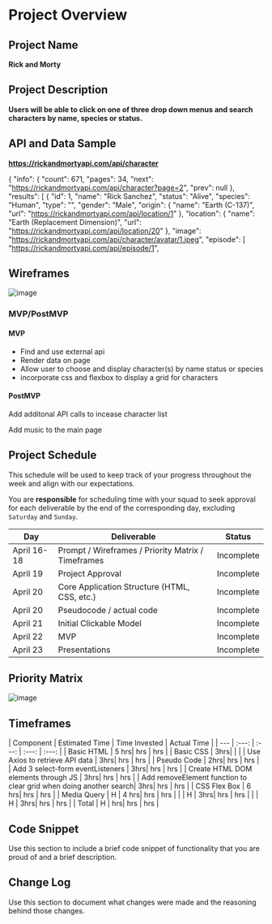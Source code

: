 # Project Overview

## Project Name

**Rick and Morty**



## Project Description

**Users will be able to click on one of three drop down menus and search characters by name, species or status.**



## API and Data Sample

**https://rickandmortyapi.com/api/character**

{
    "info": {
        "count": 671,
        "pages": 34,
        "next": "https://rickandmortyapi.com/api/character?page=2",
        "prev": null
    },
    "results": [
        {
            "id": 1,
            "name": "Rick Sanchez",
            "status": "Alive",
            "species": "Human",
            "type": "",
            "gender": "Male",
            "origin": {
                "name": "Earth (C-137)",
                "url": "https://rickandmortyapi.com/api/location/1"
            },
            "location": {
                "name": "Earth (Replacement Dimension)",
                "url": "https://rickandmortyapi.com/api/location/20"
            },
            "image": "https://rickandmortyapi.com/api/character/avatar/1.jpeg",
            "episode": [
                "https://rickandmortyapi.com/api/episode/1",



## Wireframes


![image](https://user-images.githubusercontent.com/82776561/115169038-edc56600-a08a-11eb-96e4-b7816e242b4c.png)




### MVP/PostMVP

  

#### MVP 

- Find and use external api 
- Render data on page 
- Allow user to choose and display character(s) by name status or species
- incorporate css and flexbox to display a grid for characters

#### PostMVP  

Add additonal API calls to incease character list

Add music to the main page

## Project Schedule

This schedule will be used to keep track of your progress throughout the week and align with our expectations.  

You are **responsible** for scheduling time with your squad to seek approval for each deliverable by the end of the corresponding day, excluding `Saturday` and `Sunday`.

|  Day | Deliverable | Status
|---|---| ---|
|April 16-18| Prompt / Wireframes / Priority Matrix / Timeframes | Incomplete
|April 19| Project Approval | Incomplete
|April 20| Core Application Structure (HTML, CSS, etc.) | Incomplete
|April 20| Pseudocode / actual code | Incomplete
|April 21| Initial Clickable Model  | Incomplete
|April 22| MVP | Incomplete
|April 23| Presentations | Incomplete

## Priority Matrix


![image](https://user-images.githubusercontent.com/82776561/115167328-35e18a00-a085-11eb-83a7-d187938988be.png)

## Timeframes



| Component | Estimated Time | Time Invested | Actual Time |
| --- | :---: |  :---: | :---: | :---: |
| Basic HTML  | 5 hrs| hrs | hrs |
| Basic CSS   | 3hrs|  |  |
| Use Axios to retrieve API data | 3hrs| hrs | hrs |
| Pseudo Code  | 2hrs| hrs | hrs |
| Add 3 select-form eventListeners | 3hrs| hrs | hrs |
| Create HTML DOM elements through JS | 3hrs| hrs | hrs |
|  Add removeElement function to clear grid
when doing another search| 3hrs| hrs | hrs |
| CSS Flex Box | 6 hrs| hrs | hrs |
|  Media Query | H | 4 hrs| hrs | hrs |
|  | H | 3hrs| hrs | hrs |
|  | H | 3hrs| hrs | hrs |
| Total | H | hrs| hrs | hrs |

## Code Snippet

Use this section to include a brief code snippet of functionality that you are proud of and a brief description.  



## Change Log
 Use this section to document what changes were made and the reasoning behind those changes.  
